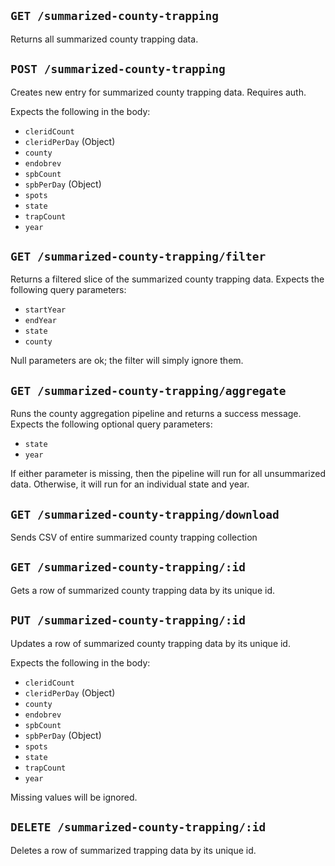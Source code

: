 ## `GET /summarized-county-trapping`

Returns all summarized county trapping data.

## `POST /summarized-county-trapping`

Creates new entry for summarized county trapping data. Requires auth.

Expects the following in the body:

- `cleridCount`
- `cleridPerDay` (Object)
- `county`
- `endobrev`
- `spbCount`
- `spbPerDay` (Object)
- `spots`
- `state`
- `trapCount`
- `year`

## `GET /summarized-county-trapping/filter`

Returns a filtered slice of the summarized county trapping data. Expects the following query parameters:

- `startYear`
- `endYear`
- `state`
- `county`

Null parameters are ok; the filter will simply ignore them.

## `GET /summarized-county-trapping/aggregate`

Runs the county aggregation pipeline and returns a success message. Expects the following optional query parameters:

- `state`
- `year`

If either parameter is missing, then the pipeline will run for all unsummarized data. Otherwise, it will run for an individual state and year.

## `GET /summarized-county-trapping/download`

Sends CSV of entire summarized county trapping collection

## `GET /summarized-county-trapping/:id`

Gets a row of summarized county trapping data by its unique id.

## `PUT /summarized-county-trapping/:id`

Updates a row of summarized county trapping data by its unique id.

Expects the following in the body:

- `cleridCount`
- `cleridPerDay` (Object)
- `county`
- `endobrev`
- `spbCount`
- `spbPerDay` (Object)
- `spots`
- `state`
- `trapCount`
- `year`

Missing values will be ignored.

## `DELETE /summarized-county-trapping/:id`

Deletes a row of summarized trapping data by its unique id.
